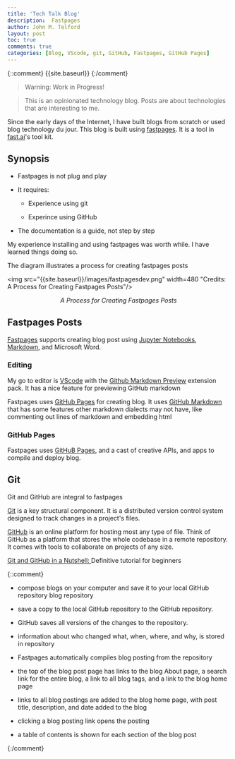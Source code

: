 ```yaml
---
title: 'Tech Talk Blog'
description:  Fastpages 
author: John M. Telford
layout: post
toc: true
comments: true
categories: [Blog, VScode, git, GitHub, Fastpages, GitHub Pages]
---
```

 
{::comment}
{{site.baseurl}}
{:/comment}

> Warning: Work in Progress!

> This is an opinionated technology blog.
> Posts are about technologies that are interesting to me.

Since the early days of the Internet, I have built  blogs from scratch or used   blog technology du jour. This blog is built using [fastpages](https://fastpages.fast.ai). It is a tool in [fast.ai](https://www.fast.ai/)'s tool kit. 

## Synopsis

-  Fastpages is not plug and play

- It requires:

    - Experience using git

    - Experince using GitHub

- The documentation is a guide, not step by step

My experience installing and using fastpages was worth while. I have learned things doing so.

The diagram illustrates a process for creating  fastpages posts 

<img  src="{{site.baseurl}}/images/fastpagesdev.png" width=480 "Credits: A Process for Creating Fastpages Posts"/>

<p style="text-align: center;">
    <em>A Process for Creating Fastpages Posts</em>
</p>

## Fastpages Posts

[Fastpages](https://fastpages.fast.ai) supports creating blog post using [Jupyter Notebooks](https://fastpages.fast.ai),  [Markdown](https://guides.github.com/features/mastering-markdown/), and Microsoft Word.

### Editing

My go to editor is [VScode](https://code.visualstudio.com)  with the [Github Markdown Preview](https://marketplace.visualstudio.com/items?itemName=bierner.github-markdown-preview) extension pack. It has a nice feature for  previewing GitHub markdown 
 
Fastpages uses [GitHub Pages](https://pages.github.com) for creating blog. It uses [GitHub Markdown](https://guides.github.com/features/mastering-markdown/) that  has some features  other markdown dialects may not have, like commenting out lines of markdown and embedding html

### GitHub Pages

Fastpages uses  [GitHuB Pages](https://pages.github.com), and a cast of creative APIs, and apps to compile and deploy blog.

## Git

Git and GitHub are integral to fastpages

[Git](https://git-scm.com) is a key structural component. It is a distributed version control system designed to track changes in a project's files.

[GitHub](https://github.com) is an online platform for hosting most any type of file. Think of GitHub as a platform that stores the whole codebase in a remote repository. It comes with tools to collaborate on projects of any size.

[Git and GitHub in a Nutshell: ](https://dev.to/educative/git-and-github-in-a-nutshell-definitive-tutorial-for-beginners-2i05) Definitive tutorial for beginners

{::comment}

- compose blogs on your computer and save it to your local GitHub repository blog repository

- save a copy to the local GitHub repository to the GitHub repository.

- GitHub saves all versions of the changes to the repository.

- information about who changed what, when, where, and why, is stored in repository 

- Fastpages  automatically compiles  blog  posting from the repository

- the top of the blog post page has links to the blog About page, a search link for the entire blog,  a link to all blog tags, and a link to the blog home page

 - links to all blog postings are added to the blog home page, with post title, description, and date added to the blog

- clicking a blog posting link opens the posting

- a table of contents is 
shown for each section of the blog post 

{:/comment}

